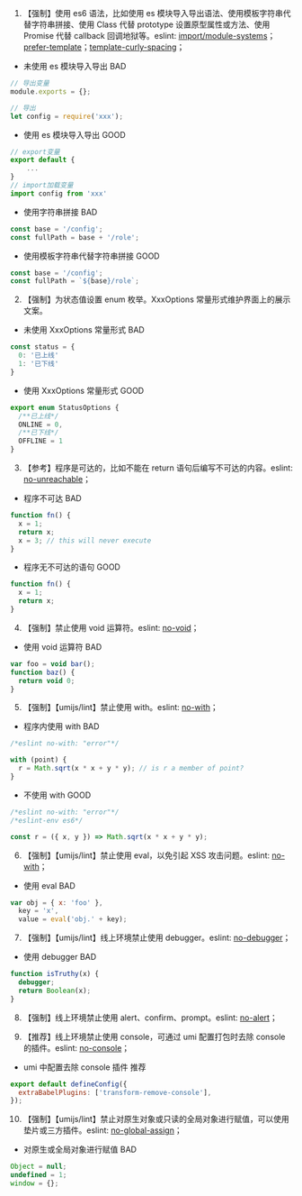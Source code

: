 <!--
 * @Descripttion:
 * @Author: gll
 * @Date: 2023-04-10 17:52:19
 * @LastEditors: gll
 * @LastEditTime: 2023-04-10 18:59:47
-->

1. 【强制】使用 es6 语法，比如使用 es 模块导入导出语法、使用模板字符串代替字符串拼接、使用 Class 代替 prototype 设置原型属性或方法、使用 Promise 代替 callback 回调地狱等。eslint: [import/module-systems](https://github.com/import-js/eslint-plugin-import#module-systems)；[prefer-template](https://eslint.org/docs/latest/rules/prefer-template.html)；[template-curly-spacing](https://eslint.org/docs/latest/rules/template-curly-spacing)；

- 未使用 es 模块导入导出 <Badge type="error">BAD</Badge>

```jsx | pure
// 导出变量
module.exports = {};

// 导出
let config = require('xxx');
```

- 使用 es 模块导入导出 <Badge type="success">GOOD</Badge>

```jsx | pure
// export变量
export default {
    ...
}
// import加载变量
import config from 'xxx'
```

- 使用字符串拼接 <Badge type="error">BAD</Badge>

```jsx | pure
const base = '/config';
const fullPath = base + '/role';
```

- 使用模板字符串代替字符串拼接 <Badge type="success">GOOD</Badge>

```jsx | pure
const base = '/config';
const fullPath = `${base}/role`;
```

2. 【强制】为状态值设置 enum 枚举。XxxOptions 常量形式维护界面上的展示文案。

- 未使用 XxxOptions 常量形式 <Badge type="error">BAD</Badge>

```jsx | pure
const status = {
  0: '已上线'
  1: '已下线'
}
```

- 使用 XxxOptions 常量形式 <Badge type="success">GOOD</Badge>

```jsx | pure
export enum StatusOptions {
  /**已上线*/
  ONLINE = 0,
  /**已下线*/
  OFFLINE = 1
}
```

3. 【参考】程序是可达的，比如不能在 return 语句后编写不可达的内容。eslint: [no-unreachable](https://eslint.org/docs/latest/rules/no-unreachable)；

- 程序不可达 <Badge type="error">BAD</Badge>

```jsx | pure
function fn() {
  x = 1;
  return x;
  x = 3; // this will never execute
}
```

- 程序无不可达的语句 <Badge type="success">GOOD</Badge>

```jsx | pure
function fn() {
  x = 1;
  return x;
}
```

4. 【强制】禁止使用 void 运算符。eslint: [no-void](https://eslint.org/docs/latest/rules/no-void)；

- 使用 void 运算符 <Badge type="error">BAD</Badge>

```jsx | pure
var foo = void bar();
function baz() {
  return void 0;
}
```

5. 【强制】【umijs/lint】禁止使用 with。eslint: [no-with](https://eslint.org/docs/latest/rules/no-with)；

- 程序内使用 with <Badge type="error">BAD</Badge>

```jsx | pure
/*eslint no-with: "error"*/

with (point) {
  r = Math.sqrt(x * x + y * y); // is r a member of point?
}
```

- 不使用 with <Badge type="success">GOOD</Badge>

```jsx | pure
/*eslint no-with: "error"*/
/*eslint-env es6*/

const r = ({ x, y }) => Math.sqrt(x * x + y * y);
```

6. 【强制】【umijs/lint】禁止使用 eval，以免引起 XSS 攻击问题。eslint: [no-with](https://eslint.org/docs/latest/rules/no-eval)；

- 使用 eval <Badge type="error">BAD</Badge>

```jsx | pure
var obj = { x: 'foo' },
  key = 'x',
  value = eval('obj.' + key);
```

7. 【强制】【umijs/lint】线上环境禁止使用 debugger。eslint: [no-debugger](https://eslint.org/docs/latest/rules/no-debugger)；

- 使用 debugger <Badge type="error">BAD</Badge>

```jsx | pure
function isTruthy(x) {
  debugger;
  return Boolean(x);
}
```

8. 【强制】线上环境禁止使用 alert、confirm、prompt。eslint: [no-alert](https://eslint.org/docs/latest/rules/no-alert)；

9. 【推荐】线上环境禁止使用 console，可通过 umi 配置打包时去除 console 的插件。eslint: [no-console](https://eslint.org/docs/latest/rules/no-console)；

- umi 中配置去除 console 插件 <Badge type="success">推荐</Badge>

```jsx | pure
export default defineConfig({
  extraBabelPlugins: ['transform-remove-console'],
});
```

10. 【强制】【umijs/lint】禁止对原生对象或只读的全局对象进行赋值，可以使用垫片或三方插件。eslint: [no-global-assign](https://eslint.org/docs/latest/rules/no-global-assign)；

- 对原生或全局对象进行赋值 <Badge type="error">BAD</Badge>

```jsx | pure
Object = null;
undefined = 1;
window = {};
```
